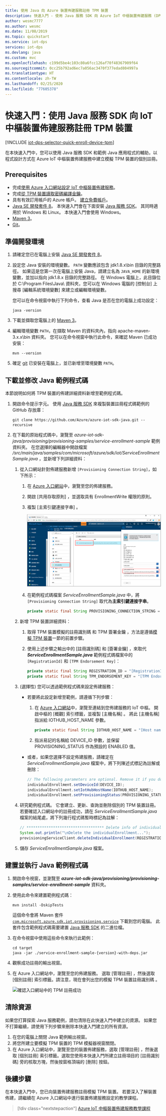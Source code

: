 ```yaml
---
title: 使用 Java 向 Azure 裝置佈建服務註冊 TPM 裝置
description: 快速入門 - 使用 Java 服務 SDK 向 Azure IoT 中樞裝置佈建服務 (DPS) 註冊 TPM 裝置。 本快速入門使用個別註冊。
author: wesmc7777
ms.author: wesmc
ms.date: 11/08/2019
ms.topic: quickstart
ms.service: iot-dps
services: iot-dps
ms.devlang: java
ms.custom: mvc
ms.openlocfilehash: c199d5be4c103c80a6fcc126af70f48367909f64
ms.sourcegitcommit: 0cc25b792ad6ec7a056ac3470f377edad804997a
ms.translationtype: HT
ms.contentlocale: zh-TW
ms.lasthandoff: 02/25/2020
ms.locfileid: "77605378"
---
```

# <a name="quickstart-enroll-tpm-device-to-iot-hub-device-provisioning-service-using-java-service-sdk"></a>快速入門：使用 Java 服務 SDK 向 IoT 中樞裝置佈建服務註冊 TPM 裝置

[!INCLUDE [iot-dps-selector-quick-enroll-device-tpm](../../includes/iot-dps-selector-quick-enroll-device-tpm.md)]

在本快速入門中，您可以使用 Java 服務 SDK 和範例 Java 應用程式的輔助，以程式設計方式在 Azure IoT 中樞裝置佈建服務中建立模擬 TPM 裝置的個別註冊。

## <a name="prerequisites"></a>Prerequisites

- 完成[使用 Azure 入口網站設定 IoT 中樞裝置佈建服務](./quick-setup-auto-provision.md)。
- 完成[從 TPM 裝置讀取密碼編譯金鑰](quick-create-simulated-device.md#simulatetpm)。
- 具有有效訂用帳戶的 Azure 帳戶。 [建立免費帳戶](https://azure.microsoft.com/free/?ref=microsoft.com&utm_source=microsoft.com&utm_medium=docs&utm_campaign=visualstudio)。
- [Java SE 開發套件 8](https://aka.ms/azure-jdks)。 本快速入門會在下面安裝 [Java 服務 SDK](https://azure.github.io/azure-iot-sdk-java/service/)。 其同時適用於 Windows 和 Linux。 本快速入門會使用 Windows。
- [Maven 3](https://maven.apache.org/download.cgi)。
- [Git](https://git-scm.com/download/)。

<a id="setupdevbox"></a>

## <a name="prepare-the-development-environment"></a>準備開發環境 

1. 請確定您已在電腦上安裝 [Java SE 開發套件 8](https://aka.ms/azure-jdks)。 

2. 設定您 Java 安裝的環境變數。 `PATH` 變數應該包含 jdk1.8.x\bin  目錄的完整路徑。 如果這是您第一次在電腦上安裝 Java，請建立名為 `JAVA_HOME` 的新環境變數，並加以指向 jdk1.8.x  目錄的完整路徑。 在 Windows 電腦上，此目錄位於 C:\\Program Files\\Java\\  資料夾，您可以在 Windows 電腦的 [控制台]  上搜尋 [編輯系統環境變數]  來建立或編輯環境變數。 

   您可以在命令視窗中執行下列命令，查看 Java 是否在您的電腦上成功設定：

    ```cmd\sh
    java -version
    ```

3. 下載並擷取您電腦上的 [Maven 3](https://maven.apache.org/download.cgi)。 

4. 編輯環境變數 `PATH`，在擷取 Maven 的資料夾內，指向 apache-maven-3.x.x\\bin  資料夾。 您可以在命令視窗中執行此命令，來確認 Maven 已成功安裝：

    ```cmd\sh
    mvn --version
    ```

5. 確定 [git](https://git-scm.com/download/) 已安裝在電腦上，並已新增至環境變數 `PATH`。 


<a id="javasample"></a>

## <a name="download-and-modify-the-java-sample-code"></a>下載並修改 Java 範例程式碼

本節說明如何將 TPM 裝置的佈建詳細資料新增至範例程式碼。 

1. 開啟命令提示字元。 使用 [Java 服務 SDK](https://azure.github.io/azure-iot-sdk-java/service/) 來複製裝置註冊程式碼範例的 GitHub 存放庫：
    
    ```cmd\sh
    git clone https://github.com/Azure/azure-iot-sdk-java.git --recursive
    ```

2. 在下載的原始程式碼中，瀏覽至 _azure-iot-sdk-java/provisioning/provisioning-samples/service-enrollment-sample_  範例資料夾。 在您選擇的編輯器中開啟檔案 _/src/main/java/samples/com/microsoft/azure/sdk/iot/ServiceEnrollmentSample.java_  ，並新增下列詳細資料：

   1. 從入口網站針對佈建服務新增 `[Provisioning Connection String]`，如下所示：
       1. 在 [Azure 入口網站](https://portal.azure.com)中，瀏覽至您的佈建服務。 
       2. 開啟 [共用存取原則]  ，並選取具有 EnrollmentWrite  權限的原則。
       3. 複製 [主索引鍵連接字串]  。 

           ![從入口網站取得佈建連接字串](./media/quick-enroll-device-tpm-java/provisioning-string.png)  

       4. 在範例程式碼檔案 _ServiceEnrollmentSample.java_  中，將 `[Provisioning Connection String]` 取代為**主索引鍵連接字串**。
    
           ```Java
           private static final String PROVISIONING_CONNECTION_STRING = "[Provisioning Connection String]";
           ```

   2. 新增 TPM 裝置詳細資料：
       1. 取得 TPM 裝置模擬的註冊識別碼  和 TPM 簽署金鑰  ，方法是遵循[模擬 TPM 裝置](quick-create-simulated-device.md#simulatetpm)一節的前置步驟。
       2. 使用上述步驟之輸出中的 [註冊識別碼]  和 [簽署金鑰]  ，來取代 **_ServiceEnrollmentSample.java_** 範例程式碼檔案中的 `[RegistrationId]` 和 `[TPM Endorsement Key]`：
        
           ```Java
           private static final String REGISTRATION_ID = "[RegistrationId]";
           private static final String TPM_ENDORSEMENT_KEY = "[TPM Endorsement Key]";
           ```

   3. (選擇性) 您可以透過範例程式碼來設定佈建服務：
      - 若要將此設定新增至範例，請遵循下列步驟：
        1. 在 [Azure 入口網站](https://portal.azure.com)中，瀏覽至連結到您佈建服務的 IoT 中樞。 開啟中樞的 [概觀]  索引標籤，並複製 [主機名稱]  。 將此 [主機名稱]  指派給 IOTHUB_HOST_NAME  參數。
            ```Java
            private static final String IOTHUB_HOST_NAME = "[Host name].azure-devices.net";
            ```
        2. 指派易記的名稱給 DEVICE_ID  參數，並保留 PROVISIONING_STATUS  作為預設的 ENABLED  值。 
    
      - 或者，如果您選擇不設定佈建服務，請確定在 _ServiceEnrollmentSample.java_ 檔案中，將下列陳述式標記為註解或刪除：
          ```Java
          // The following parameters are optional. Remove it if you don't need.
          individualEnrollment.setDeviceId(DEVICE_ID);
          individualEnrollment.setIotHubHostName(IOTHUB_HOST_NAME);
          individualEnrollment.setProvisioningStatus(PROVISIONING_STATUS);
          ```

   4. 研究範例程式碼。 它會建立、更新、查詢並刪除個別的 TPM 裝置註冊。 若要確認入口網站中的註冊成功，請在 _ServiceEnrollmentSample.java_ 檔案的結尾處，將下列幾行程式碼暫時標記為註解：
    
       ```Java
       // *********************************** Delete info of individualEnrollment ************************************
       System.out.println("\nDelete the individualEnrollment...");
       provisioningServiceClient.deleteIndividualEnrollment(REGISTRATION_ID);
       ```

   5. 儲存 _ServiceEnrollmentSample.java_ 檔案。

<a id="runjavasample"></a>

## <a name="build-and-run-the-java-sample-code"></a>建置並執行 Java 範例程式碼

1. 開啟命令視窗，並瀏覽至 **_azure-iot-sdk-java/provisioning/provisioning-samples/service-enrollment-sample_** 資料夾。

2. 使用此命令來建置範例程式碼：

    ```cmd\sh
    mvn install -DskipTests
    ```

   這個命令會將 Maven 套件 [`com.microsoft.azure.sdk.iot.provisioning.service`](https://www.mvnrepository.com/artifact/com.microsoft.azure.sdk.iot.provisioning/provisioning-service-client) 下載到您的電腦。 此套件包含範例程式碼需要建置 [Java 服務 SDK](https://azure.github.io/azure-iot-sdk-java/service/) 的二進位檔。 

3. 在命令視窗中使用這些命令來執行此範例：

    ```cmd\sh
    cd target
    java -jar ./service-enrollment-sample-{version}-with-deps.jar
    ```

4. 觀察成功註冊的輸出視窗。 

5. 在 Azure 入口網站中，瀏覽至您的佈建服務。 選取 [管理註冊]  ，然後選取 [個別註冊]  索引標籤。請注意，現在會列出您的模擬 TPM 裝置註冊識別碼  。 

    ![確認入口網站中的 TPM 註冊成功](./media/quick-enroll-device-tpm-java/verify-tpm-enrollment.png)  

## <a name="clean-up-resources"></a>清除資源
如果您打算探索 Java 服務範例，請勿清除在此快速入門中建立的資源。 如果您不打算繼續，請使用下列步驟來刪除本快速入門建立的所有資源。

1. 在您的電腦上關閉 Java 範例輸出視窗。
1. 將您所建立要模擬 TPM 裝置的 TPM 模擬器視窗關閉。
1. 在 Azure 入口網站中，瀏覽至您的裝置佈建服務，選取 [管理註冊]  ，然後選取 [個別註冊]  索引標籤。選取您使用本快速入門所建立註冊項目的 [註冊識別碼]  旁的核取方塊，然後按窗格頂端的 [刪除]  按鈕。

## <a name="next-steps"></a>後續步驟
在本快速入門中，您已向裝置佈建服務註冊模擬 TPM 裝置。 若要深入了解裝置佈建，請繼續在 Azure 入口網站中進行裝置佈建服務設定的教學課程。 

> [!div class="nextstepaction"]
> [Azure IoT 中樞裝置佈建服務教學課程](./tutorial-set-up-cloud.md)
